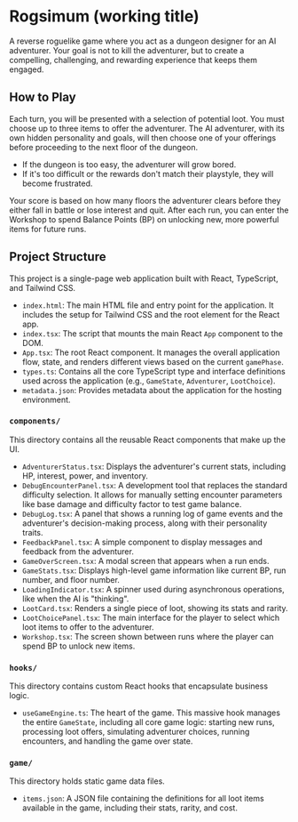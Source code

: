 # Rogsimum (working title)

A reverse roguelike game where you act as a dungeon designer for an AI adventurer. Your goal is not to kill the adventurer, but to create a compelling, challenging, and rewarding experience that keeps them engaged.

## How to Play

Each turn, you will be presented with a selection of potential loot. You must choose up to three items to offer the adventurer. The AI adventurer, with its own hidden personality and goals, will then choose one of your offerings before proceeding to the next floor of the dungeon.

- If the dungeon is too easy, the adventurer will grow bored.
- If it's too difficult or the rewards don't match their playstyle, they will become frustrated.

Your score is based on how many floors the adventurer clears before they either fall in battle or lose interest and quit. After each run, you can enter the Workshop to spend Balance Points (BP) on unlocking new, more powerful items for future runs.

## Project Structure

This project is a single-page web application built with React, TypeScript, and Tailwind CSS.

-   `index.html`: The main HTML file and entry point for the application. It includes the setup for Tailwind CSS and the root element for the React app.
-   `index.tsx`: The script that mounts the main React `App` component to the DOM.
-   `App.tsx`: The root React component. It manages the overall application flow, state, and renders different views based on the current `gamePhase`.
-   `types.ts`: Contains all the core TypeScript type and interface definitions used across the application (e.g., `GameState`, `Adventurer`, `LootChoice`).
-   `metadata.json`: Provides metadata about the application for the hosting environment.

### `components/`

This directory contains all the reusable React components that make up the UI.

-   `AdventurerStatus.tsx`: Displays the adventurer's current stats, including HP, interest, power, and inventory.
-   `DebugEncounterPanel.tsx`: A development tool that replaces the standard difficulty selection. It allows for manually setting encounter parameters like base damage and difficulty factor to test game balance.
-   `DebugLog.tsx`: A panel that shows a running log of game events and the adventurer's decision-making process, along with their personality traits.
-   `FeedbackPanel.tsx`: A simple component to display messages and feedback from the adventurer.
-   `GameOverScreen.tsx`: A modal screen that appears when a run ends.
-   `GameStats.tsx`: Displays high-level game information like current BP, run number, and floor number.
-   `LoadingIndicator.tsx`: A spinner used during asynchronous operations, like when the AI is "thinking".
-   `LootCard.tsx`: Renders a single piece of loot, showing its stats and rarity.
-   `LootChoicePanel.tsx`: The main interface for the player to select which loot items to offer to the adventurer.
-   `Workshop.tsx`: The screen shown between runs where the player can spend BP to unlock new items.

### `hooks/`

This directory contains custom React hooks that encapsulate business logic.

-   `useGameEngine.ts`: The heart of the game. This massive hook manages the entire `GameState`, including all core game logic: starting new runs, processing loot offers, simulating adventurer choices, running encounters, and handling the game over state.

### `game/`

This directory holds static game data files.

-   `items.json`: A JSON file containing the definitions for all loot items available in the game, including their stats, rarity, and cost.
